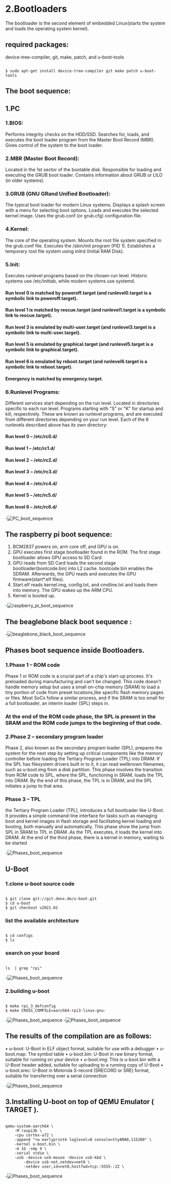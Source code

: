 # 2.Bootloaders

The bootloader is the second element of embedded Linux(starts the system and loads the operating system kernel).
## required packages:
device-tree-compiler, git, make, patch, and u-boot-tools 

```shell

$ sudo apt-get install device-tree-compiler git make patch u-boot-tools 

```

## The boot sequence:
## 1.PC
### 1.BIOS:
Performs integrity checks on the HDD/SSD.
Searches for, loads, and executes the boot loader program from the Master Boot Record (MBR).
Gives control of the system to the boot loader.
### 2.MBR (Master Boot Record):
Located in the 1st sector of the bootable disk.
Responsible for loading and executing the GRUB boot loader.
Contains information about GRUB or LILO (in older systems).
### 3.GRUB (GNU GRand Unified Bootloader):
The typical boot loader for modern Linux systems.
Displays a splash screen with a menu for selecting boot options.
Loads and executes the selected kernel image.
Uses the grub.conf (or grub.cfg) configuration file.
### 4.Kernel:
The core of the operating system.
Mounts the root file system specified in the grub.conf file.
Executes the /sbin/init program (PID 1).
Establishes a temporary root file system using initrd (Initial RAM Disk).
### 5.Init:
Executes runlevel programs based on the chosen run level.
Historic systems use /etc/inittab, while modern systems use systemd.
#### Run level 0 is matched by poweroff.target (and runlevel0.target is a symbolic link to poweroff.target).
#### Run level 1 is matched by rescue.target (and runlevel1.target is a symbolic link to rescue.target).
#### Run level 3 is emulated by multi-user.target (and runlevel3.target is a symbolic link to multi-user.target).
#### Run level 5 is emulated by graphical.target (and runlevel5.target is a symbolic link to graphical.target).
#### Run level 6 is emulated by reboot.target (and runlevel6.target is a symbolic link to reboot.target).
#### Emergency is matched by emergency.target.
### 6.Runlevel Programs:
Different services start depending on the run level.
Located in directories specific to each run level.
Programs starting with "S" or "K" for startup and kill, respectively.
These are known as runlevel programs, and are executed from different directories depending on your run level.
Each of the 6 runlevels described above has its own directory:
#### Run level 0 – /etc/rc0.d/
#### Run level 1 – /etc/rc1.d/
#### Run level 2  – /etc/rc2.d/
#### Run level 3  – /etc/rc3.d/
#### Run level 4 – /etc/rc4.d/
#### Run level 5 – /etc/rc5.d/
#### Run level 6 – /etc/rc6.d/

-![PC_boot_sequence](./images/1.3.png)


## The raspberry pi boot sequence:

1. BCM2837 powers on, arm core off, and GPU is on.
2. GPU executes first stage bootloader found in the ROM. The first stage bootloader allows GPU access to SD Card.
3. GPU reads from SD Card loads the second stage bootloader(bootcode.bin) into L2 cache. bootcode.bin enables the SDRAM. 
Afterwards, the GPU reads and executes the GPU firmware(start*.elf files).
4. Start.elf reads kernel.img, config.txt, and cmdline.txt and loads them into memory. The GPU wakes up the ARM CPU.
5. Kernel is booted up.

-![raspberry_pi_boot_sequence](./images/1.1.png)

## The beaglebone black boot sequence :

-![beaglebone_black_boot_sequence](./images/1.2.png)



## Phases boot sequence inside Bootloaders.

### 1.Phase 1 – ROM code
Phase 1 or ROM code is a crucial part of a chip's start-up process.
It's preloaded during manufacturing and can't be changed. 
This code doesn't handle memory setup but uses a small on-chip memory (SRAM) 
to load a tiny portion of code from preset locations,like specific flash memory pages or files. 
Most SoCs follow a similar process, and if the SRAM is too small for a full bootloader, an interim loader (SPL) steps in.
### At the end of the ROM code phase, the SPL is present in the SRAM and the ROM code jumps to the beginning of that code.

### 2.Phase 2 – secondary program loader
Phase 2, also known as the secondary program loader (SPL), prepares the system for the next step by setting up 
critical components like the memory controller before loading the Tertiary Program Loader (TPL) into DRAM. 
If the SPL has filesystem drivers built in to it, it can read wellknown filenames, such as u-boot.img from a disk partition.
This phase involves the transition from ROM code to SPL, where the SPL, functioning in SRAM, loads the TPL into DRAM. 
By the end of this phase, the TPL is in DRAM, and the SPL initiates a jump to that area. 
### Phase 3 – TPL
the Tertiary Program Loader (TPL), introduces a full bootloader like U-Boot. It provides a simple command-line interface 
for tasks such as managing boot and kernel images in flash storage and facilitating kernel loading and booting, both manually and automatically.
This phase show the jump from SPL in SRAM to TPL in DRAM .As the TPL executes, it loads the kernel into DRAM. 
At the end of the third phase, there is a kernel in memory, waiting to be started

-![Phases_boot_sequence](./images/2.png)


## U-Boot
### 1.clone u-boot source code

```shell 

$ git clone git://git.denx.de/u-boot.git
$ cd u-boot
$ git checkout v2021.01

```

### list the available architecture

```shell 

$ cd configs
$ ls

```

### search on your board

```shell 

ls  | grep "rpi"

```

-![Phases_boot_sequence](./images/3.1.png)

### 2.building u-boot 

```shell 

$ make rpi_3_defconfig
$ make CROSS_COMPILE=aarch64-rpi3-linux-gnu-

```

-![Phases_boot_sequence](./images/3.2.png)
-![Phases_boot_sequence](./images/3.3.png)

## The results of the compilation are as follows:
• u-boot: U-Boot in ELF object format, suitable for use with a debugger
• u-boot.map: The symbol table
• u-boot.bin: U-Boot in raw binary format, suitable for running on your device
• u-boot.img: This is u-boot.bin with a U-Boot header added, suitable for uploading to a running copy of U-Boot
• u-boot.srec: U-Boot in Motorola S-record (SRECORD or SRE) format, suitable for transferring over a serial connection

-![Phases_boot_sequence](./images/3.4.png)

## 3.Installing U-boot on top of QEMU Emulator ( TARGET ).

```shell

qemu-system-aarch64 \
    -M raspi3b \
    -cpu cortex-a72 \
    -append "rw earlyprintk loglevel=8 console=ttyAMA0,115200" \
    -kernel u-boot.bin \
    -m 1G -smp 4 \
    -serial stdio \
    -usb -device usb-mouse -device usb-kbd \
        -device usb-net,netdev=net0 \
        -netdev user,id=net0,hostfwd=tcp::5555-:22 \

```

-![Phases_boot_sequence](./images/3.5.png)
        
   





